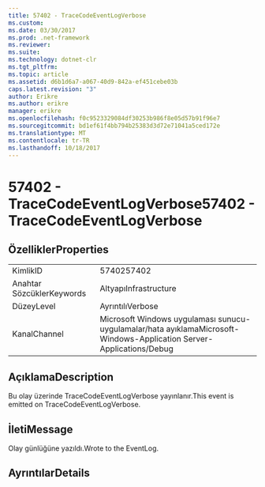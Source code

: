 ```yaml
---
title: 57402 - TraceCodeEventLogVerbose
ms.custom: 
ms.date: 03/30/2017
ms.prod: .net-framework
ms.reviewer: 
ms.suite: 
ms.technology: dotnet-clr
ms.tgt_pltfrm: 
ms.topic: article
ms.assetid: d6b1d6a7-a067-40d9-842a-ef451cebe03b
caps.latest.revision: "3"
author: Erikre
ms.author: erikre
manager: erikre
ms.openlocfilehash: f0c9523329084df30253b986f8e05d57b91f96e7
ms.sourcegitcommit: bd1ef61f4bb794b25383d3d72e71041a5ced172e
ms.translationtype: MT
ms.contentlocale: tr-TR
ms.lasthandoff: 10/18/2017
---
```

# <a name="57402---tracecodeeventlogverbose"></a><span data-ttu-id="fc69f-102">57402 - TraceCodeEventLogVerbose</span><span class="sxs-lookup"><span data-stu-id="fc69f-102">57402 - TraceCodeEventLogVerbose</span></span>
## <a name="properties"></a><span data-ttu-id="fc69f-103">Özellikler</span><span class="sxs-lookup"><span data-stu-id="fc69f-103">Properties</span></span>  
  
|||  
|-|-|  
|<span data-ttu-id="fc69f-104">Kimlik</span><span class="sxs-lookup"><span data-stu-id="fc69f-104">ID</span></span>|<span data-ttu-id="fc69f-105">57402</span><span class="sxs-lookup"><span data-stu-id="fc69f-105">57402</span></span>|  
|<span data-ttu-id="fc69f-106">Anahtar Sözcükler</span><span class="sxs-lookup"><span data-stu-id="fc69f-106">Keywords</span></span>|<span data-ttu-id="fc69f-107">Altyapı</span><span class="sxs-lookup"><span data-stu-id="fc69f-107">Infrastructure</span></span>|  
|<span data-ttu-id="fc69f-108">Düzey</span><span class="sxs-lookup"><span data-stu-id="fc69f-108">Level</span></span>|<span data-ttu-id="fc69f-109">Ayrıntılı</span><span class="sxs-lookup"><span data-stu-id="fc69f-109">Verbose</span></span>|  
|<span data-ttu-id="fc69f-110">Kanal</span><span class="sxs-lookup"><span data-stu-id="fc69f-110">Channel</span></span>|<span data-ttu-id="fc69f-111">Microsoft Windows uygulaması sunucu-uygulamalar/hata ayıklama</span><span class="sxs-lookup"><span data-stu-id="fc69f-111">Microsoft-Windows-Application Server-Applications/Debug</span></span>|  
  
## <a name="description"></a><span data-ttu-id="fc69f-112">Açıklama</span><span class="sxs-lookup"><span data-stu-id="fc69f-112">Description</span></span>  
 <span data-ttu-id="fc69f-113">Bu olay üzerinde TraceCodeEventLogVerbose yayınlanır.</span><span class="sxs-lookup"><span data-stu-id="fc69f-113">This event is emitted on TraceCodeEventLogVerbose.</span></span>  
  
## <a name="message"></a><span data-ttu-id="fc69f-114">İleti</span><span class="sxs-lookup"><span data-stu-id="fc69f-114">Message</span></span>  
 <span data-ttu-id="fc69f-115">Olay günlüğüne yazıldı.</span><span class="sxs-lookup"><span data-stu-id="fc69f-115">Wrote to the EventLog.</span></span>  
  
## <a name="details"></a><span data-ttu-id="fc69f-116">Ayrıntılar</span><span class="sxs-lookup"><span data-stu-id="fc69f-116">Details</span></span>

